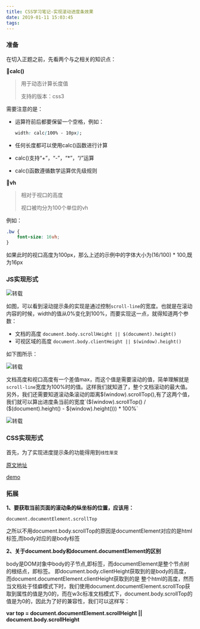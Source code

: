 ```yaml
---
title: CSS学习笔记-实现滚动进度条效果
date: 2019-01-11 15:03:45
tags:
---
```


### 准备

在切入正题之前，先看两个与之相关的知识点：

:candy:**calc()**

> 用于动态计算长度值
>
> 支持的版本：css3

需要注意的是：

* 运算符前后都要保留一个空格，例如：

  ```css
  width: calc(100% - 10px);
  ```

* 任何长度都可以使用calc()函数进行计算

* calc()支持“+”，“-”，“*”，“/”运算

* calc()函数遵循数学运算优先级规则

:candy:**vh**

> 相对于视口的高度
>
> 视口被均分为100个单位的vh

例如：

```css
.bw {
    font-size: 16vh;
}
```

如果此时的视口高度为100px，那么上述的示例中的字体大小为(16/100) * 100,既为16px

### JS实现形式

![转载](http://bwblog.oss-cn-hangzhou.aliyuncs.com/blogimg/scroll-indicator-2.gif)

如图，可以看到滚动提示条的实现是通过控制`scroll-line`的宽度。也就是在滚动内容的时候，width的值从0%变化到100%，而要实现这一点，就得知道两个参数：

* 文档的高度 `document.body.scrollHeight || $(document).height()`
* 可视区域的高度 `document.body.clientHeight || $(window).height() `

如下图所示：

![转载](http://bwblog.oss-cn-hangzhou.aliyuncs.com/blogimg/scroll-indicator-3.png)

文档高度和视口高度有一个差值max，而这个值是需要滚动的值，简单理解就是`scroll-line`宽度为100%时的值。这样我们就知道了，整个文档滚动的最大值。另外，我们还需要知道滚动条滚动的距离$(window).scrollTop(),有了这两个值，我们就可以算出进度条当前的宽度`($(window).scrollTop() / ($(document).height() - $(window).height())) * 100%`

![转载](http://bwblog.oss-cn-hangzhou.aliyuncs.com/blogimg/scroll-indicator-4.gif)

###  CSS实现形式

首先，为了实现进度提示条的功能得用到`线性渐变`

[原文地址](https://juejin.im/post/5c35953ce51d45523f04b6d2?utm_source=gold_browser_extension)

[demo](https://codepen.io/youstde/pen/PXyaYQ)

### 拓展

**1、要获取当前页面的滚动条的纵坐标的位置，应该用：**​      

```
document.documentElement.scrollTop
```

之所以不用document.body.scrollTop的原因是documentElement对应的是html标签,而body对应的是body标签

**2、关于document.body和document.documentElement的区别**

body是DOM对象中body的子节点,即<body>标签，而documentElement是整个节点树的根结点，即<html>标签。
即document.body.clientHeight获取到的是body的高度，而document.documentElement.clientHeight获取到的是   整个html的高度，然而当文档处于怪癖模式下时，我们使用document.documentElement.scrollTop获取到属性的值是为0的，而在w3c标准文档模式下，document.body.scrollTop的值是为0的，因此为了好的兼容性，我们可以这样写：

**var top = document.documentElement.scrollHeight || document.body.scrollHeight**

